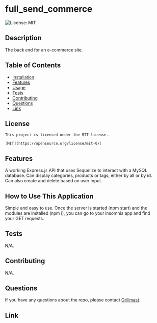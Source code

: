 # full_send_commerce
  <img alt="License: MIT" src="https://img.shields.io/badge/license-MIT-blue.svg" />

  ## Description
  The back end for an e-commerce site. 

  ## Table of Contents
  * [Installation](#installation)
  * [Features](#features)
  * [Usage](#usage)
  * [Tests](#tests)
  * [Contributing](#contributing)
  * [Questions](#questions)
  * [Link](#link)
  ## License

    This project is licensed under the MIT license.

    [MIT](https://opensource.org/license/mit-0/)

  ## Features
  A working Express.js API that uses Sequelize to interact with a MySQL database. Can display categories, products or tags, either by all or by id. Can also create and delete based on user input.

  ## How to Use This Application
  Simple and easy to use. Once the server is started (npm start) and the modules are installed (npm i), you can go to your insomnia app and find your GET requests. 

  ## Tests 
  N/A.
  
  ## Contributing
  N/A. 

  ## Questions
  If you have any questions about the repo, please contact [Grillmast](mailto:fake@fake.com).

  ## Link
